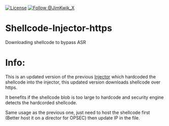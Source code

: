 [![License](https://img.shields.io/badge/License-Apache%202.0-blue.svg)](https://www.apache.org/licenses/LICENSE-2.0)
[![Follow @JimKwik_X](https://img.shields.io/twitter/follow/JimKwik_X?style=social)](https://x.com/JimKwik_X)

# Shellcode-Injector-https
Downloading shellcode to bypass ASR

# Info:
This is an updated version of the previous [Injector](https://github.com/JimSolomon/Shellcode-Injector) which hardcoded the shellcode into the injector, this updated version downloads shellcode over https. 


It benefits if the shellcode blob is too large to hardcode and security engine detects the hardcorded shellcode. 

Same usage as the previous one, just need to host the shellcode first (Better host it on a director for OPSEC) then update IP in the file.
